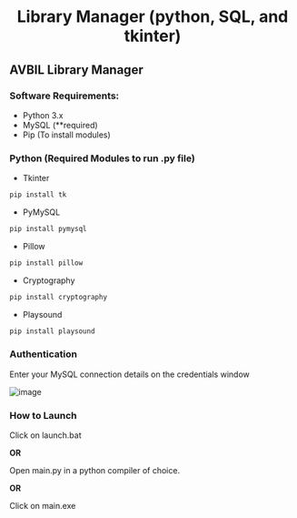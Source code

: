 <h1 align="center"> Library Manager (python, SQL, and tkinter)</h1>

AVBIL Library Manager
-------------


<h3>Software Requirements:</h3>

- Python 3.x
- MySQL (**required)
- Pip (To install modules)

<h3>Python (Required Modules to run .py file)</h3>

- Tkinter
```sh
pip install tk
``` 
- PyMySQL
```sh
pip install pymysql
``` 
- Pillow
```sh
pip install pillow
``` 
- Cryptography
```sh
pip install cryptography
``` 
- Playsound
```sh
pip install playsound
``` 
<h3>Authentication</h3>

Enter your MySQL connection details on the credentials window

![image](https://user-images.githubusercontent.com/73988826/159003211-150d1e6d-837b-416e-a6ab-99f5183d74af.png)

<h3>How to Launch</h3>

Click on launch.bat

<b>OR</b>

Open main.py in a python compiler of choice.

<b>OR</b>

Click on main.exe
